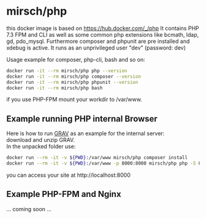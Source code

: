 # mirsch/php

this docker image is based on https://hub.docker.com/_/php
It contains PHP 7.3 FPM and CLI as well as some common php extensions like bcmath, ldap, gd, pdo_mysql.
Furthermore composer and phpunit are pre installed and xdebug is active.
It runs as an unprivileged user "dev" (password: dev)

Usage example for composer, php-cli, bash and so on:
```bash
docker run -it --rm mirsch/php php --version
docker run -it --rm mirsch/php composer --version
docker run -it --rm mirsch/php phpunit --version
docker run -it --rm mirsch/php bash
```

if you use PHP-FPM mount your workdir to /var/www.

## Example running PHP internal Browser
Here is how to run [GRAV](https://getgrav.org/) as an example for the internal server:\
download and unzip GRAV.  
In the unpacked folder use:
```bash
docker run --rm -it -v ${PWD}:/var/www mirsch/php composer install
docker run --rm -it -v ${PWD}:/var/www -p 8000:8000 mirsch/php php -S 0.0.0.0:8000 system/router.php
```
you can access your site at http://localhost:8000


## Example PHP-FPM and Nginx
... coming soon ...
